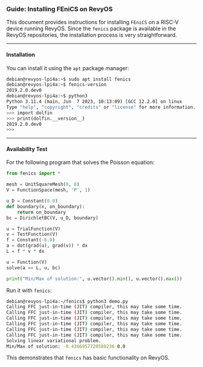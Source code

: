 ### **Guide: Installing FEniCS on RevyOS**

This document provides instructions for installing `FEniCS` on a RISC-V device running RevyOS. Since the `fenics` package is available in the RevyOS repositories, the installation process is very straightforward.

---

#### **Installation**

You can install it using the `apt` package manager:

```bash
debian@revyos-lpi4a:~$ sudo apt install fenics
debian@revyos-lpi4a:~$ fenics-version
2019.2.0.dev0
debian@revyos-lpi4a:~$ python3
Python 3.11.4 (main, Jun  7 2023, 10:13:09) [GCC 12.2.0] on linux
Type "help", "copyright", "credits" or "license" for more information.
>>> import dolfin
>>> print(dolfin.__version__)
2019.2.0.dev0
>>>
```

---

#### **Availability Test**

For the following program that solves the Poisson equation:

```python
from fenics import *

mesh = UnitSquareMesh(8, 8)
V = FunctionSpace(mesh, 'P', 1)

u_D = Constant(0.0)
def boundary(x, on_boundary):
    return on_boundary
bc = DirichletBC(V, u_D, boundary)

u = TrialFunction(V)
v = TestFunction(V)
f = Constant(-6.0)
a = dot(grad(u), grad(v)) * dx
L = f * v * dx

u = Function(V)
solve(a == L, u, bc)

print("Min/Max of solution:", u.vector().min(), u.vector().max())
```

Run it with `fenics`:

```bash
debian@revyos-lpi4a:~/fenics$ python3 demo.py
Calling FFC just-in-time (JIT) compiler, this may take some time.
Calling FFC just-in-time (JIT) compiler, this may take some time.
Calling FFC just-in-time (JIT) compiler, this may take some time.
Calling FFC just-in-time (JIT) compiler, this may take some time.
Calling FFC just-in-time (JIT) compiler, this may take some time.
Calling FFC just-in-time (JIT) compiler, this may take some time.
Solving linear variational problem.
Min/Max of solution: -0.4366957720588236 0.0
```

This demonstrates that `fenics` has basic functionality on RevyOS.
